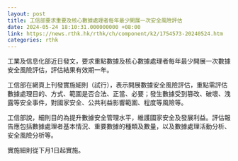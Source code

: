 ```yaml
---
layout: post
title: 工信部要求重要及核心數據處理者每年最少開展一次安全風險評估
date: 2024-05-24 18:10:31.000000000 +08:00
link: https://news.rthk.hk/rthk/ch/component/k2/1754573-20240524.htm
categories: rthk
---
```


工業及信息化部近日發文，要求重點數據及核心數據處理者每年最少開展一次數據安全風險評估，評估結果有效期一年。

工信部在網頁上刊發實施細則（試行），表示開展數據安全風險評估，重點需評估數據處理目的、方式、範圍是否合法、正當、必要；發生數據受到篡改、破壞、洩露等安全事件，對國家安全、公共利益影響範圍、程度等風險等。

工信部說，細則目的為提升數據安全管理水平，維護國家安全及發展利益。評估報告應包括數據處理者基本情況、重要數據的種類及數量，以及數據處理活動分析、安全風險分析等。

實施細則從下月1日起實施。
